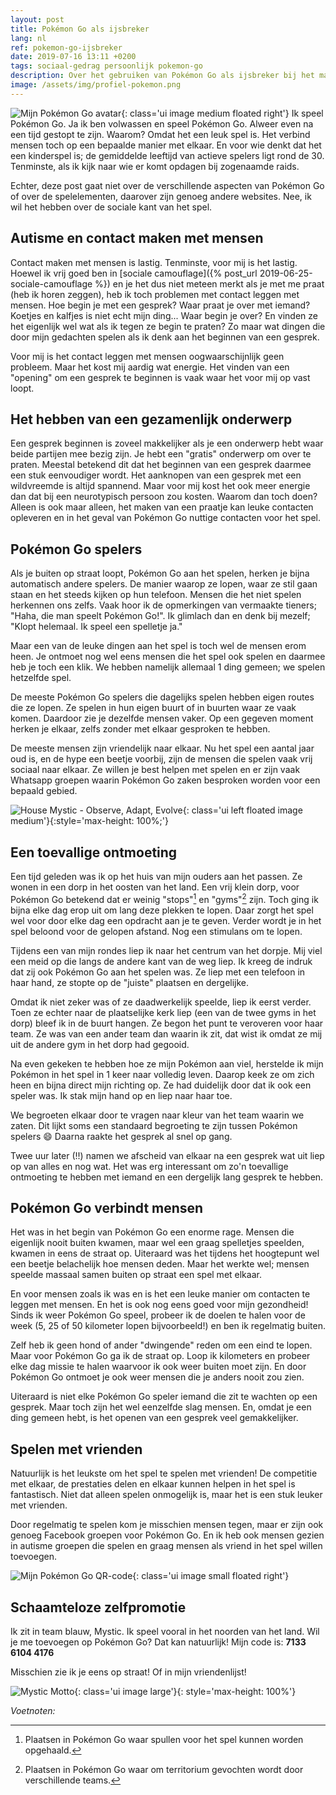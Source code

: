 ```yaml
---
layout: post
title: Pokémon Go als ijsbreker
lang: nl
ref: pokemon-go-ijsbreker
date: 2019-07-16 13:11 +0200
tags: sociaal-gedrag persoonlijk pokemon-go
description: Over het gebruiken van Pokémon Go als ijsbreker bij het maken van sociale contacten. De mogelijkheden tot het opdoen van nieuwe contacten en het hebben van plezier.
image: /assets/img/profiel-pokemon.png
---
```

![Mijn Pokémon Go avatar](/assets/img/profiel-pokemon.png){: class='ui image medium floated right'}
Ik speel Pokémon Go. Ja ik ben volwassen en speel Pokémon Go. Alweer even na een tijd gestopt te zijn. Waarom? Omdat het een leuk spel is. Het verbind mensen toch op een bepaalde manier met elkaar. En voor wie denkt dat het een kinderspel is; de gemiddelde leeftijd van actieve spelers ligt rond de 30. Tenminste, als ik kijk naar wie er komt opdagen bij zogenaamde raids.

Echter, deze post gaat niet over de verschillende aspecten van Pokémon Go of over de spelelementen, daarover zijn genoeg andere websites. Nee, ik wil het hebben over de sociale kant van het spel.

## Autisme en contact maken met mensen
Contact maken met mensen is lastig. Tenminste, voor mij is het lastig. Hoewel ik vrij goed ben in [sociale camouflage]({% post_url 2019-06-25-sociale-camouflage %}) en je het dus niet meteen merkt als je met me praat (heb ik horen zeggen), heb ik toch problemen met contact leggen met mensen.
Hoe begin je met een gesprek? Waar praat je over met iemand? Koetjes en kalfjes is niet echt mijn ding... Waar begin je over? En vinden ze het eigenlijk wel wat als ik tegen ze begin te praten?
Zo maar wat dingen die door mijn gedachten spelen als ik denk aan het beginnen van een gesprek.

Voor mij is het contact leggen met mensen oogwaarschijnlijk geen probleem. Maar het kost mij aardig wat energie. Het vinden van een "opening" om een gesprek te beginnen is vaak waar het voor mij op vast loopt.

## Het hebben van een gezamenlijk onderwerp
Een gesprek beginnen is zoveel makkelijker als je een onderwerp hebt waar beide partijen mee bezig zijn. Je hebt een "gratis" onderwerp om over te praten. Meestal betekend dit dat het beginnen van een gesprek daarmee een stuk eenvoudiger wordt.
Het aanknopen van een gesprek met een wildvreemde is altijd spannend. Maar voor mij kost het ook meer energie dan dat bij een neurotypisch persoon zou kosten.
Waarom dan toch doen? Alleen is ook maar alleen, het maken van een praatje kan leuke contacten opleveren en in het geval van Pokémon Go nuttige contacten voor het spel.

## Pokémon Go spelers
Als je buiten op straat loopt, Pokémon Go aan het spelen, herken je bijna automatisch andere spelers. De manier waarop ze lopen, waar ze stil gaan staan en het steeds kijken op hun telefoon. Mensen die het niet spelen herkennen ons zelfs. Vaak hoor ik de opmerkingen van vermaakte tieners; "Haha, die man speelt Pokémon Go!". Ik glimlach dan en denk bij mezelf; "Klopt helemaal. Ik speel een spelletje ja."

Maar een van de leuke dingen aan het spel is toch wel de mensen erom heen. Je ontmoet nog wel eens mensen die het spel ook spelen en daarmee heb je toch een klik. We hebben namelijk allemaal 1 ding gemeen; we spelen hetzelfde spel.

De meeste Pokémon Go spelers die dagelijks spelen hebben eigen routes die ze lopen. Ze spelen in hun eigen buurt of in buurten waar ze vaak komen. Daardoor zie je dezelfde mensen vaker. Op een gegeven moment herken je elkaar, zelfs zonder met elkaar gesproken te hebben.

De meeste mensen zijn vriendelijk naar elkaar. Nu het spel een aantal jaar oud is, en de hype een beetje voorbij, zijn de mensen die spelen vaak vrij sociaal naar elkaar. Ze willen je best helpen met spelen en er zijn vaak Whatsapp groepen waarin Pokémon Go zaken besproken worden voor een bepaald gebied.

![House Mystic - Observe, Adapt, Evolve](/assets/img/housemystic.jpg){: class='ui left floated image medium'}{:style='max-height: 100%;'}
## Een toevallige ontmoeting
Een tijd geleden was ik op het huis van mijn ouders aan het passen. Ze wonen in een dorp in het oosten van het land. Een vrij klein dorp, voor Pokémon Go betekend dat er weinig "stops"[^1] en "gyms"[^2] zijn. Toch ging ik bijna elke dag erop uit om lang deze plekken te lopen. Daar zorgt het spel wel voor door elke dag een opdracht aan je te geven. Verder wordt je in het spel beloond voor de gelopen afstand. Nog een stimulans om te lopen.

Tijdens een van mijn rondes liep ik naar het centrum van het dorpje. Mij viel een meid op die langs de andere kant van de weg liep. Ik kreeg de indruk dat zij ook Pokémon Go aan het spelen was. Ze liep met een telefoon in haar hand, ze stopte op de "juiste" plaatsen en dergelijke.

Omdat ik niet zeker was of ze daadwerkelijk speelde, liep ik eerst verder. Toen ze echter naar de plaatselijke kerk liep (een van de twee gyms in het dorp) bleef ik in de buurt hangen. Ze begon het punt te veroveren voor haar team. Ze was van een ander team dan waarin ik zit, dat wist ik omdat ze mij uit de andere gym in het dorp had gegooid.

Na even gekeken te hebben hoe ze mijn Pokémon aan viel, herstelde ik mijn Pokémon in het spel in 1 keer naar volledig leven. Daarop keek ze om zich heen en bijna direct mijn richting op. Ze had duidelijk door dat ik ook een speler was. Ik stak mijn hand op en liep naar haar toe.

We begroeten elkaar door te vragen naar kleur van het team waarin we zaten. Dit lijkt soms een standaard begroeting te zijn tussen Pokémon spelers :smile: Daarna raakte het gesprek al snel op gang.

Twee uur later (!!) namen we afscheid van elkaar na een gesprek wat uit liep op van alles en nog wat. Het was erg interessant om zo'n toevallige ontmoeting te hebben met iemand en een dergelijk lang gesprek te hebben.

## Pokémon Go verbindt mensen
Het was in het begin van Pokémon Go een enorme rage. Mensen die eigenlijk nooit buiten kwamen, maar wel een graag spelletjes speelden, kwamen in eens de straat op. Uiteraard was het tijdens het hoogtepunt wel een beetje belachelijk hoe mensen deden. Maar het werkte wel; mensen speelde massaal samen buiten op straat een spel met elkaar.

En voor mensen zoals ik was en is het een leuke manier om contacten te leggen met mensen. En het is ook nog eens goed voor mijn gezondheid! Sinds ik weer Pokémon Go speel, probeer ik de doelen te halen voor de week (5, 25 of 50 kilometer lopen bijvoorbeeld!) en ben ik regelmatig buiten.

Zelf heb ik geen hond of ander "dwingende" reden om een eind te lopen. Maar voor Pokémon Go ga ik de straat op. Loop ik kilometers en probeer elke dag missie te halen waarvoor ik ook weer buiten moet zijn. En door Pokémon Go ontmoet je ook weer mensen die je anders nooit zou zien.

Uiteraard is niet elke Pokémon Go speler iemand die zit te wachten op een gesprek. Maar toch zijn het wel eenzelfde slag mensen. En, omdat je een ding gemeen hebt, is het openen van een gesprek veel gemakkelijker.

## Spelen met vrienden
Natuurlijk is het leukste om het spel te spelen met vrienden! De competitie met elkaar, de prestaties delen en elkaar kunnen helpen in het spel is fantastisch. Niet dat alleen spelen onmogelijk is, maar het is een stuk leuker met vrienden.

Door regelmatig te spelen kom je misschien mensen tegen, maar er zijn ook genoeg Facebook groepen voor Pokémon Go. En ik heb ook mensen gezien in autisme groepen die spelen en graag mensen als vriend in het spel willen toevoegen.

![Mijn Pokémon Go QR-code](/assets/img/qrcode-pokemon.png){: class='ui image small floated right'}
## Schaamteloze zelfpromotie
Ik zit in team blauw, Mystic. Ik speel vooral in het noorden van het land. Wil je me toevoegen op Pokémon Go? Dat kan natuurlijk! Mijn code is: **7133 6104 4176**

Misschien zie ik je eens op straat! Of in mijn vriendenlijst!

![Mystic Motto](/assets/img/mysticmotto.jpg){: class='ui image large'}{: style='max-height: 100%'}

_Voetnoten:_

[^1]: Plaatsen in Pokémon Go waar spullen voor het spel kunnen worden opgehaald.

[^2]: Plaatsen in Pokémon Go waar om territorium gevochten wordt door verschillende teams.